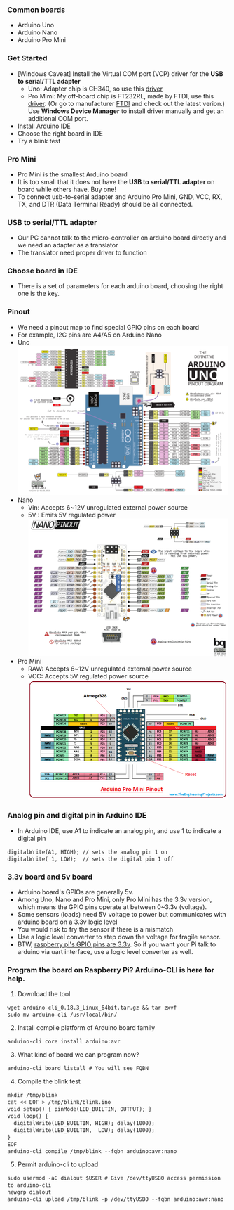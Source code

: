### Common boards
* Arduino Uno
* Arduino Nano
* Arduino Pro Mini 
### Get Started
* [Windows Caveat] Install the Virtual COM port (VCP) driver for the <b>USB to serial/TTL adapter</b> 
   * Uno: Adapter chip is CH340, so use this [driver](driver/CH341SER.EXE)
   * Pro Mimi: My off-board chip is FT232RL, made by FTDI, use this [driver](driver/CDM%20v2.12.28%20WHQL%20Certified.zip). (Or go to manufacturer [FTDI](https://www.ftdichip.com/Drivers/VCP.htm) and check out the latest verion.) Use <b>Windows Device Manager</b> to install driver manually and get an additional COM port.
* Install Arduino IDE
* Choose the right board in IDE
* Try a blink test 
### Pro Mini
* Pro Mini is the smallest Arduino board
* It is too small that it does not have the <b>USB to serial/TTL adapter</b> on board while others have. Buy one!  
* To connect usb-to-serial adapter and Arduino Pro Mini, GND, VCC, RX, TX, and DTR (Data Terminal Ready) should be all connected.
### USB to serial/TTL adapter
* Our PC cannot talk to the micro-controller on arduino board directly and we need an adapter as a translator
* The translator need proper driver to function 
### Choose board in IDE
* There is a set of parameters for each arduino board, choosing the right one is the key.
### Pinout
* We need a pinout map to find special GPIO pins on each board
* For example, I2C pins are A4/A5 on Arduino Nano
* Uno<br/><img src="pinout/Uno.svg"></img>
* Nano
  * Vin: Accepts 6~12V unregulated external power source
  * 5V : Emits 5V regulated power<br/><img src="pinout/Nano.png"></img>
* Pro Mini
  * RAW: Accepts 6~12V unregulated external power source
  * VCC: Accepts 5V regulated power source<br/><img src="pinout/Pro_Mini.png"></img>
### Analog pin and digital pin in Arduino IDE
* In Arduino IDE, use A1 to indicate an analog pin, and use 1 to indicate a digital pin
```
digitalWrite(A1, HIGH); // sets the analog pin 1 on 
digitalWrite( 1, LOW);  // sets the digital pin 1 off
``` 
### 3.3v board and 5v board
* Arduino board's GPIOs are generally 5v.
* Among Uno, Nano and Pro Mini, only Pro Mini has the 3.3v version, which means the GPIO pins operate at between 0~3.3v (voltage). 
* Some sensors (loads) need 5V voltage to power but communicates with arduino board on a 3.3v logic level
* You would risk to fry the sensor if there is a mismatch 
* Use a logic level converter to step down the voltage for fragile sensor.
* BTW, [raspberry pi's GPIO pins are 3.3v](https://www.raspberrypi.org/documentation/hardware/raspberrypi/gpio/README.md). So if you want your Pi talk to arduino via uart interface, use a logic level converter as well.
### Program the board on Raspberry Pi? Arduino-CLI is here for help. <a name="Arduino-CLI"></a>
1. Download the tool
```
wget arduino-cli_0.18.3_Linux_64bit.tar.gz && tar zxvf 
sudo mv arduino-cli /usr/local/bin/
```
2. Install compile platform of Arduino board family
```
arduino-cli core install arduino:avr
```
3. What kind of board we can program now?
```
arduino-cli board listall # You will see FQBN
```
4. Compile the blink test
```
mkdir /tmp/blink
cat << EOF > /tmp/blink/blink.ino
void setup() { pinMode(LED_BUILTIN, OUTPUT); }
void loop() {
  digitalWrite(LED_BUILTIN, HIGH); delay(1000);  
  digitalWrite(LED_BUILTIN,  LOW); delay(1000);  
}
EOF
arduino-cli compile /tmp/blink --fqbn arduino:avr:nano 
```
5. Permit arduino-cli to upload
```
sudo usermod -aG dialout $USER # Give /dev/ttyUSB0 access permission to arduino-cli 
newgrp dialout
arduino-cli upload /tmp/blink -p /dev/ttyUSB0 --fqbn arduino:avr:nano 
``` 

